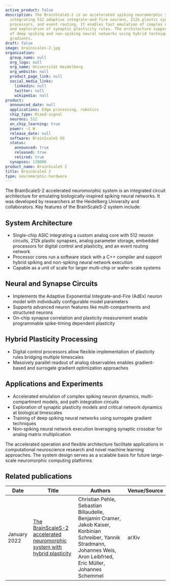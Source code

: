 ```yaml
---
active_product: false
description: The BrainScaleS-2 is an accelerated spiking neuromorphic system-on-chip
  integrating 512 adaptive integrate-and-fire neurons, 212k plastic synapses, embedded
  processors, and event routing. It enables fast emulation of complex neural dynamics
  and exploration of synaptic plasticity rules. The architecture supports training
  of deep spiking and non-spiking neural networks using hybrid techniques like surrogate
  gradients.
draft: false
image: brainscales-2.jpg
organization:
  group_name: null
  org_logo: null
  org_name: Universität Heidelberg
  org_website: null
  product_page_link: null
  social_media_links:
    linkedin: null
    twitter: null
    wikipedia: null
product:
  announced_date: null
  applications: Edge processing, robotics
  chip_type: Mixed-signal
  neurons: 512
  on_chip_learning: true
  power: ~1 W
  release_date: null
  software: BrainScaleS OS
  status:
    announced: true
    released: true
    retired: true
  synapses: 130000
product_name: BrainScaleS 2
title: BrainScaleS 2
type: neuromorphic-hardware
---
```


The BrainScaleS-2 accelerated neuromorphic system is an integrated circuit architecture for emulating biologically-inspired spiking neural networks. It was developed by researchers at the Heidelberg University and collaborators. Key features of the BrainScaleS-2 system include:

## System Architecture
- Single-chip ASIC integrating a custom analog core with 512 neuron circuits, 212k plastic synapses, analog parameter storage, embedded processors for digital control and plasticity, and an event routing network
- Processor cores run a software stack with a C++ compiler and support hybrid spiking and non-spiking neural network execution
- Capable as a unit of scale for larger multi-chip or wafer-scale systems

## Neural and Synapse Circuits
- Implements the Adaptive Exponential Integrate-and-Fire (AdEx) neuron model with individually configurable model parameters
- Supports advanced neuron features like multi-compartments and structured neurons
- On-chip synapse correlation and plasticity measurement enable programmable spike-timing dependent plasticity 

## Hybrid Plasticity Processing
- Digital control processors allow flexible implementation of plasticity rules bridging multiple timescales
- Massively parallel readout of analog observables enables gradient-based and surrogate gradient optimization approaches

## Applications and Experiments
- Accelerated emulation of complex spiking neuron dynamics, multi-compartment models, and path integration circuits
- Exploration of synaptic plasticity models and critical network dynamics at biological timescales
- Training of deep spiking neural networks using surrogate gradient techniques
- Non-spiking neural network execution leveraging synaptic crossbar for analog matrix multiplication

The accelerated operation and flexible architecture facilitate applications in computational neuroscience research and novel machine learning approaches. The system design serves as a scalable basis for future large-scale neuromorphic computing platforms.

## Related publications

| Date | Title | Authors  | Venue/Source |
|------|-------|----------|------------- |
| January 2022 | [The BrainScaleS-2 accelerated neuromorphic system with hybrid plasticity](https://arxiv.org/abs/2201.11063) | Christian Pehle, Sebastian Billaudelle, Benjamin Cramer, Jakob Kaiser, Korbinian Schreiber, Yannik Stradmann, Johannes Weis, Aron Leibfried, Eric Müller, Johannes Schemmel | arXiv |